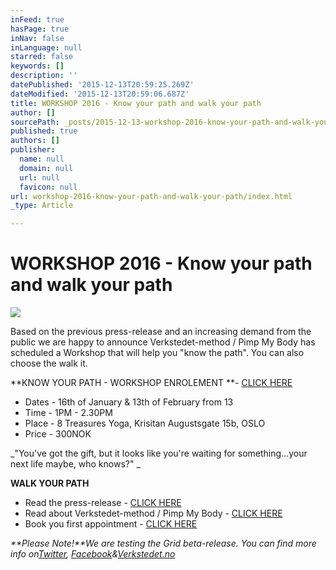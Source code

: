 ```yaml
---
inFeed: true
hasPage: true
inNav: false
inLanguage: null
starred: false
keywords: []
description: ''
datePublished: '2015-12-13T20:59:25.269Z'
dateModified: '2015-12-13T20:59:06.687Z'
title: WORKSHOP 2016 - Know your path and walk your path
author: []
sourcePath: _posts/2015-12-13-workshop-2016-know-your-path-and-walk-your-path.md
published: true
authors: []
publisher:
  name: null
  domain: null
  url: null
  favicon: null
url: workshop-2016-know-your-path-and-walk-your-path/index.html
_type: Article

---
```

# WORKSHOP 2016 - Know your path and walk your path
![](https://the-grid-user-content.s3-us-west-2.amazonaws.com/0134304c-94d4-4680-a5e3-100ca29b56ef.jpg)

Based on the previous press-release and an increasing demand from the public we are happy to announce Verkstedet-method / Pimp My Body has scheduled a Workshop that will help you "know the path". You can also choose the walk it.

**KNOW YOUR PATH - WORKSHOP ENROLEMENT **- [CLICK HERE][0]

* Dates - 16th of January & 13th of February from 13
* Time - 1PM - 2.30PM
* Place - 8 Treasures Yoga, Krisitan Augustsgate 15b, OSLO
* Price - 300NOK

_"You've got the gift, but it looks like you're waiting for something...your next life maybe, who knows?" _

**WALK YOUR PATH**

* Read the press-release - [CLICK HERE][1]
* Read about Verkstedet-method / Pimp My Body - [CLICK HERE][2]
* Book you first appointment - [CLICK HERE][0]

_**Please Note!**We are testing the Grid beta-release. You can find more info on[Twitter][3], [Facebook][4]&[Verkstedet.no][2]_

[0]: https://podio.com/webforms/14208298/953185
[1]: http://www.verkstedet.org/
[2]: http://www.verkstedet.no/
[3]: https://twitter.com/theverkstedet?lang=sv
[4]: https://www.facebook.com/VerkstedetClinics/?fref=ts